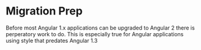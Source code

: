 # Migration Prep

Before most Angular 1.x applications can be upgraded to Angular 2 there is
perperatory work to do.  This is especially true for Angular applications
using style that predates Angular 1.3
